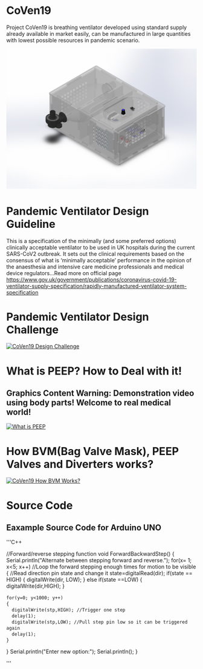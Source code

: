 # CoVen19
Project CoVen19 is breathing ventilator developed using standard supply already available in market easily, can be manufactured in large quantities with lowest possible resources in pandemic scenario.

![CoVen19](https://github.com/USGDEV/CoVen19/blob/master/Images/CoVen19_v0.5_01.JPG)

# Pandemic Ventilator Design Guideline
This is a specification of the minimally (and some preferred options) clinically acceptable ventilator to be
used in UK hospitals during the current SARS-CoV2 outbreak. It sets out the clinical requirements based on the consensus of what is ‘minimally acceptable’ performance in the opinion of the anaesthesia and intensive care medicine professionals and medical device regulators...Read more on official page https://www.gov.uk/government/publications/coronavirus-covid-19-ventilator-supply-specification/rapidly-manufactured-ventilator-system-specification

# Pandemic Ventilator Design Challenge
[![CoVen19 Design Challenge](https://img.youtube.com/vi/7vLPefHYWpY/0.jpg)](https://www.youtube.com/watch?v=7vLPefHYWpY)


# What is PEEP? How to Deal with it!
## Graphics Content Warning: Demonstration video using body parts! Welcome to real medical world!
[![What is PEEP](https://img.youtube.com/vi/Gu4sChU9eBo/0.jpg)](https://www.youtube.com/watch?v=Gu4sChU9eBo)

# How BVM(Bag Valve Mask), PEEP Valves and Diverters works?

[![CoVen19 How BVM Works?](https://img.youtube.com/vi/Douv4EPk_jA/0.jpg)](https://www.youtube.com/embed/Douv4EPk_jA)

# Source Code
## Eaxample Source Code for Arduino UNO

'''C++

//Forward/reverse stepping function
void ForwardBackwardStep()
{
  Serial.println("Alternate between stepping forward and reverse.");
  for(x= 1; x<5; x++)  //Loop the forward stepping enough times for motion to be visible
  {
    //Read direction pin state and change it
    state=digitalRead(dir);
    if(state == HIGH)
    {
      digitalWrite(dir, LOW);
    }
    else if(state ==LOW)
    {
      digitalWrite(dir,HIGH);
    }

    for(y=0; y<1000; y++)
    {
      digitalWrite(stp,HIGH); //Trigger one step
      delay(1);
      digitalWrite(stp,LOW); //Pull step pin low so it can be triggered again
      delay(1);
    }
  }
  Serial.println("Enter new option:");
  Serial.println();
}

'''
